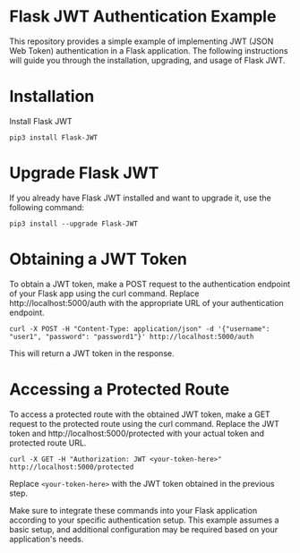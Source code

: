 # Flask JWT Authentication Example

This repository provides a simple example of implementing JWT (JSON Web Token) authentication in a Flask application. The following instructions will guide you through the installation, upgrading, and usage of Flask JWT.

# Installation

Install Flask JWT

`pip3 install Flask-JWT`

# Upgrade Flask JWT

If you already have Flask JWT installed and want to upgrade it, use the following command:

`pip3 install --upgrade Flask-JWT`

# Obtaining a JWT Token

To obtain a JWT token, make a POST request to the authentication endpoint of your Flask app using the curl command. Replace http://localhost:5000/auth with the appropriate URL of your authentication endpoint.

`curl -X POST -H "Content-Type: application/json" -d '{"username": "user1", "password": "password1"}' http://localhost:5000/auth`

This will return a JWT token in the response.

# Accessing a Protected Route

To access a protected route with the obtained JWT token, make a GET request to the protected route using the curl command. Replace the JWT token and http://localhost:5000/protected with your actual token and protected route URL.

`curl -X GET -H "Authorization: JWT <your-token-here>" http://localhost:5000/protected`

Replace `<your-token-here>` with the JWT token obtained in the previous step.

Make sure to integrate these commands into your Flask application according to your specific authentication setup. This example assumes a basic setup, and additional configuration may be required based on your application's needs.
